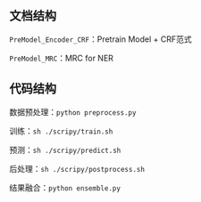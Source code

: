 ## 文档结构

`PreModel_Encoder_CRF`：Pretrain Model + CRF范式


`PreModel_MRC`：MRC for NER


## 代码结构

数据预处理：`python preprocess.py`

训练：`sh ./scripy/train.sh`

预测：`sh ./scripy/predict.sh`

后处理：`sh ./scripy/postprocess.sh`

结果融合：`python ensemble.py`